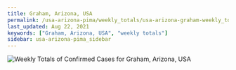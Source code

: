 ```yaml
---
title: Graham, Arizona, USA
permalink: /usa-arizona-pima/weekly_totals/usa-arizona-graham-weekly_totals.html
last_updated: Aug 22, 2021
keywords: ["Graham, Arizona, USA", "weekly totals"]
sidebar: usa-arizona-pima_sidebar
---
```


![Weekly Totals of Confirmed Cases for Graham, Arizona, USA](/covid_tracker/images/graphs/usa-arizona-graham-weekly_totals_graph.png)
